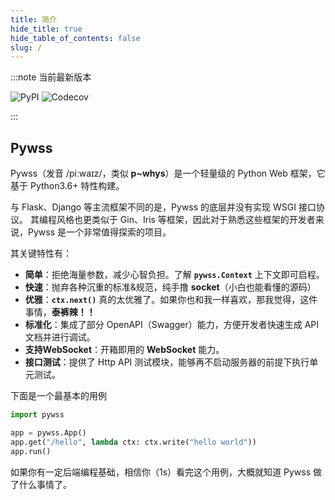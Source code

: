 ```yaml
---
title: 简介
hide_title: true
hide_table_of_contents: false
slug: /
---
```


:::note 当前最新版本 

![PyPI](https://img.shields.io/pypi/v/pywss?color=green)
![Codecov](https://img.shields.io/codecov/c/github/czasg/pywss?token=JSXIQXY1EQ)

:::

## Pywss    
Pywss（发音 /piːwaɪz/，类似 **p~whys**）是一个轻量级的 Python Web 框架，它基于 Python3.6+ 特性构建。

与 Flask、Django 等主流框架不同的是，Pywss 的底层并没有实现 WSGI 接口协议。
其编程风格也更类似于 Gin、Iris 等框架，因此对于熟悉这些框架的开发者来说，Pywss 是一个非常值得探索的项目。

其关键特性有：
- **简单**：拒绝海量参数，减少心智负担。了解 **`pywss.Context`** 上下文即可启程。
- **快速**：抛弃各种沉重的标准&规范，纯手撸 **socket**（小白也能看懂的源码）
- **优雅**：**`ctx.next()`** 真的太优雅了。如果你也和我一样喜欢，那我觉得，这件事情，**泰裤辣！！**
- **标准化**：集成了部分 OpenAPI（Swagger）能力，方便开发者快速生成 API 文档并进行调试。
- **支持WebSocket**：开箱即用的 **WebSocket** 能力。
- **接口测试**：提供了 Http API 测试模块，能够再不启动服务器的前提下执行单元测试。

下面是一个最基本的用例

```python
import pywss

app = pywss.App()
app.get("/hello", lambda ctx: ctx.write("hello world"))
app.run()
```

如果你有一定后端编程基础，相信你（1s）看完这个用例，大概就知道 Pywss 做了什么事情了。

<!--
<br/>

:::info 作者寄语

我职业生涯中接触到的第一个 web 框架是 Flask。

在学习 Flask 期间，我深入了解了 wsgi app 及其特点。  
也是在学习 Flask 源码的过程中感受到了 Python 的魅力，收获颇多。

在随后项目中又逐渐接触了 Django、Tornado 等框架。

以 Django 为例，它同样也是基于 wsgi 标准搭建的 web app，但拥有更多成熟的插件，且高度配置化。   
使得开发者可以快速搭建开箱即用的 web app server。

而对于 Tornado，给我的第一感觉是很惊艳。  
因为它是基于 asyncio 搭建的异步框架，我读过它的一部分源码，其设计思想给我带来了不少启发。

但在实际应用过程中，我对 Tornado 评价并不高。   
我第一次接触 Tornado 是在一个云查服务上，简单来说，这是一个需要高性能查询的服务。  
而 Tornado 在其上面的表现令我困惑，因为我当时一直听到类似 "Tornado 是 Python 性能最好的框架" 之类的言论。但它真的很拉跨。   
所以在多方实践之下，我放弃了 Python，开启了 Go 之旅。

也是在学习 Go 的期间，接触了 Iris、Gin、Kratos 等优秀框架，在此也是不得不感叹，互联网知识真是学无止境。   
在转 Go 之后我接触 Python Web 场景就少很多了，不过对于类似 fastapi 等优秀的框架也是略有耳闻。

又在后面的一段时间，我越来越想开发一个自己的 web 框架。在机缘巧合下就有了 Pywss，也算是对自己这些年学习知识的总结。

Pywss 是我对当前部分主流 web 框架的实践与探索，在此基础上引入了个人的开发习惯。    
因此会受限于我个人能力、精力、时间、经验等多方面的因素，这也直接导致了当前 Pywss **暂时没有稳定版本**。

所以，如果在使用过程遇到了问题，欢迎提供 **issues / pull requests** 支持~

:::


-->